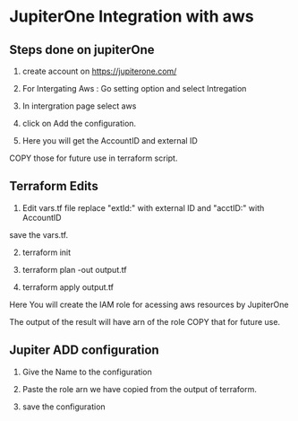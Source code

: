 # JupiterOne Integration with aws


## Steps done on jupiterOne 


1) create account on https://jupiterone.com/  

2) For Intergating Aws : Go setting option and select Intregation

3) In intergration page select aws 

4) click on Add the configuration.

5) Here you will get the AccountID and external ID

COPY those for future use in terraform script.


## Terraform Edits


1) Edit vars.tf file replace "extId:" with external ID and "acctID:" with AccountID

save the vars.tf.

2) terraform init 


3) terraform plan -out output.tf


4) terraform apply output.tf

Here You will create the IAM role for  acessing aws resources by JupiterOne

The output of the result will have arn of the role COPY that for future use.


## Jupiter ADD configuration 


1) Give the Name to the configuration 

2) Paste the role arn we have copied from the output of terraform.

3) save the configuration






